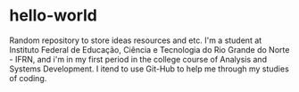 # hello-world
Random repository to store ideas resources and etc.
I'm a student at Instituto Federal de Educação, Ciência e Tecnologia do Rio Grande do Norte - IFRN, and i'm in my first period in the college course of Analysis and Systems Development. I itend to use Git-Hub to help me through my studies of coding.

